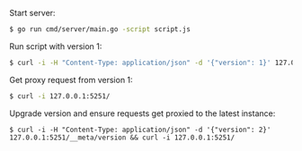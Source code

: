 Start server:

```bash
$ go run cmd/server/main.go -script script.js
```

Run script with version 1:

```bash
$ curl -i -H "Content-Type: application/json" -d '{"version": 1}' 127.0.0.1:5251/__meta/version
```

Get proxy request from version 1:

```bash
$ curl -i 127.0.0.1:5251/
```

Upgrade version and ensure requests get proxied to the latest instance:

```
$ curl -i -H "Content-Type: application/json" -d '{"version": 2}' 127.0.0.1:5251/__meta/version && curl -i 127.0.0.1:5251/
```
